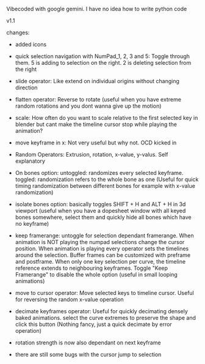 Vibecoded with google gemini. I have no idea how to write python code

v1.1

changes:
- added icons
- quick selection navigation with NumPad_1, 2, 3 and 5: Toggle through them. 5 is adding to selection on the right. 2 is deleting selection from the right
- slide operator: Like extend on individual origins without changing direction 
- flatten operator: Reverse to rotate (useful when you have extreme random rotations and you dont wanna give up the motion)
- scale: How often do you want to scale relative to the first selected key in blender but cant make the timeline cursor stop while playing the animation?
- move keyframe in x: Not very useful but why not. OCD kicked in
- Random Operators: Extrusion, rotation, x-value, y-valus. Self explanatory
- On bones option: untoggled: randomizes every selected keyframe. toggled: randomization refers to the whole bone as one (Useful for quick timing randomization between different bones for example with x-value randomization)

- isolate bones option: basically toggles SHIFT + H and ALT + H in 3d viewport (useful when you have a dopesheet window with all keyed bones somewhere, select them and quickly hide all bones which have no keyframe)
- keep framerange: untoggle for selection dependant framerange. When animation is NOT playing the numpad selections change the cursor position. When animation is playing every operator sets the timelines around the selection. Buffer frames can be customized with preframe and postframe. When only one key selection per curve, the timeline reference extends to neighbouring keyframes. Toggle "Keep Framerange" to disable the whole option (useful in small looping animations)
- move to cursor operator: Move selected keys to timeline cursor. Useful for reversing the random x-value operation
- decimate keyframes operator: Useful for quickly decimating densely baked animations. select the curve extremes to preserve the shape and click this button (Nothing fancy, just a quick decimate by error operation)

- rotation strength is now also dependant on next keyframe
- there are still some bugs with the cursor jump to selection
